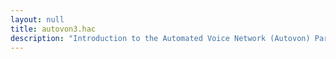 ```yaml
---
layout: null
title: autovon3.hac
description: "Introduction to the Automated Voice Network (Autovon) Part III"
---
```

